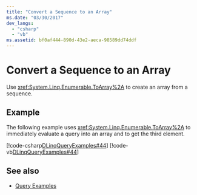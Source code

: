 ```yaml
---
title: "Convert a Sequence to an Array"
ms.date: "03/30/2017"
dev_langs: 
  - "csharp"
  - "vb"
ms.assetid: bf0af444-890d-43e2-aeca-98589dd74ddf
---
```

# Convert a Sequence to an Array
Use <xref:System.Linq.Enumerable.ToArray%2A> to create an array from a sequence.  
  
## Example  
 The following example uses <xref:System.Linq.Enumerable.ToArray%2A> to immediately evaluate a query into an array and to get the third element.  
  
 [!code-csharp[DLinqQueryExamples#44](../../../../../../samples/snippets/csharp/VS_Snippets_Data/DLinqQueryExamples/cs/Program.cs#44)]
 [!code-vb[DLinqQueryExamples#44](../../../../../../samples/snippets/visualbasic/VS_Snippets_Data/DLinqQueryExamples/vb/Module1.vb#44)]  
  
## See also
- [Query Examples](../../../../../../docs/framework/data/adonet/sql/linq/query-examples.md)
